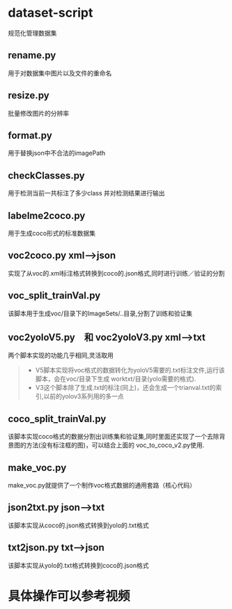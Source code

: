 # dataset-script
规范化管理数据集

## rename.py
用于对数据集中图片以及文件的重命名

## resize.py
批量修改图片的分辨率

## format.py
用于替换json中不合法的imagePath

## checkClasses.py
用于检测当前一共标注了多少class 并对检测结果进行输出

## labelme2coco.py
用于生成coco形式的标准数据集

## voc2coco.py      xml-->json
实现了从voc的.xml标注格式转换到coco的.json格式,同时进行训练／验证的分割 

## voc_split_trainVal.py
该脚本用于生成voc/目录下的ImageSets/..目录,分割了训练和验证集

## voc2yoloV5.py　和 voc2yoloV3.py      xml-->txt
两个脚本实现的功能几乎相同,灵活取用
> - V5脚本实现将voc格式的数据转化为yoloV5需要的.txt标注文件,运行该脚本，会在voc/目录下生成
worktxt/目录(yolo需要的格式).
> - V3这个脚本除了生成.txt的标注(同上)，还会生成一个trianval.txt的索引,以前的yolov3系列用的多一点

## coco_split_trainVal.py
该脚本实现coco格式的数据分割出训练集和验证集,同时里面还实现了一个去除背景图的方法(没有标注框的图)，可以结合上面的
voc_to_coco_v2.py使用.

## make_voc.py
make_voc.py就提供了一个制作voc格式数据的通用套路（核心代码）

## json2txt.py      json-->txt
该脚本实现从coco的.json格式转换到yolo的.txt格式

## txt2json.py      txt-->json
该脚本实现从yolo的.txt格式转换到coco的.json格式
# 具体操作可以参考视频


